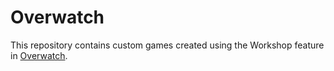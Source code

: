 # Overwatch

This repository contains custom games created using the Workshop feature in
[Overwatch](https://playoverwatch.com/).
